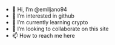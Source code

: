 - 👋 Hi, I’m @emiljano94
- 👀 I’m interested in github
- 🌱 I’m currently learning crypto
- 💞️ I’m looking to collaborate on this site
- 📫 How to reach me here

<!---
emiljano94/emiljano94 is a ✨ special ✨ repository because its `README.md` (this file) appears on your GitHub profile.
You can click the Preview link to take a look at your changes.
--->
